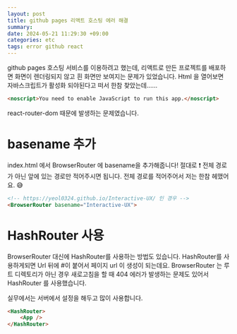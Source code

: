 ```yaml
---
layout: post
title: github pages 리액트 호스팅 에러 해결
summary: 
date: 2024-05-21 11:29:30 +09:00
categories: etc
tags: error github react
---
```


github pages 호스팅 서비스를 이용하려고 했는데, 리액트로 만든 프로젝트를 배포하면 화면이 렌더링되지 않고 흰 화면만 보여지는 문제가 있었습니다. Html 을 열어보면 자바스크립트가 활성화 되야된다고 떠서 한참 찾았는데......
```html
<noscript>You need to enable JavaScript to run this app.</noscript>
```

react-router-dom 때문에 발생하는 문제였습니다.

# basename 추가
index.html 에서 BrowserRouter 에 basename을 추가해줍니다! 절대로 ❗️ 전체 경로가 아닌 앞에 있는 경로만 적어주시면 됩니다. 전체 경로를 적어주어서 저는 한참 헤맸어요. 😅

```html
<!-- https://yeol0324.github.io/Interactive-UX/ 인 경우 -->
<BrowserRouter basename="Interactive-UX">
```

# HashRouter 사용

BrowserRouter 대신에 HashRouter를 사용하는 방법도 있습니다. HashRouter를 사용하게되면 Url 뒤에 #이 붙어서 페이지 url 이 생성이 되는데요. BrowserRouter 는 루트 디렉토리가 아닌 경우 새로고침을 할 때 404 에러가 발생하는 문제도 있어서 HashRouter 를 사용했습니다.

실무에서는 서버에서 설정을 해두고 많이 사용합니다.
```html
<HashRouter>
    <App />
</HashRouter>    
```